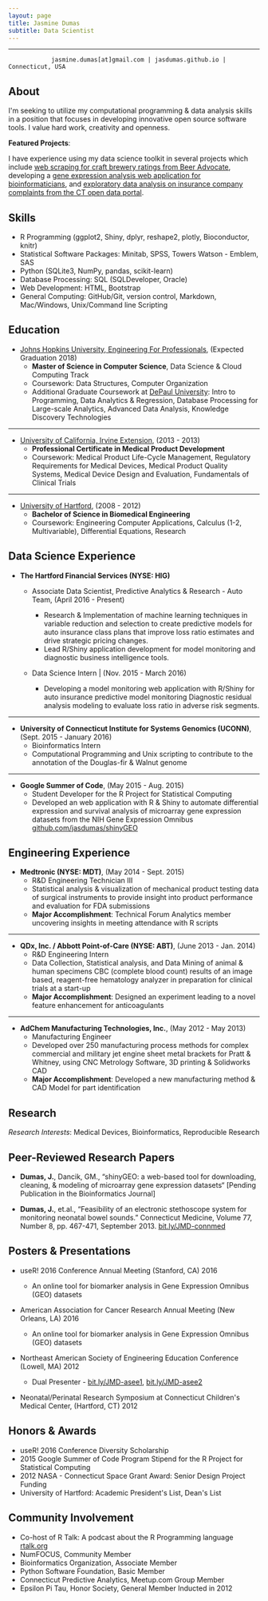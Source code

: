 ```yaml
---
layout: page
title: Jasmine Dumas
subtitle: Data Scientist
---
```


-------------
                jasmine.dumas[at]gmail.com | jasdumas.github.io | Connecticut, USA


About
---------
I'm seeking to utilize my computational programming & data analysis skills in a position that focuses in developing innovative open source software tools. I value hard work, creativity and openness. 

**Featured Projects**:

I have experience using my data science toolkit in several projects which include [web scraping for craft brewery ratings from Beer Advocate](http://trendct.org/2016/03/18/tutorial-web-scraping-and-mapping-breweries-with-import-io-and-r/),
developing a [gene expression analysis web application for bioinformaticians](http://gdancik.github.io/shinyGEO/), and [exploratory data analysis on insurance company complaints from the CT open data portal](http://rpubs.com/jasdumas/eda-ct-insurance).

Skills
---------
* R Programming (ggplot2, Shiny, dplyr, reshape2, plotly, Bioconductor, knitr)
* Statistical Software Packages: Minitab, SPSS, Towers Watson - Emblem, SAS
* Python (SQLite3, NumPy, pandas, scikit-learn)
* Database Processing: SQL (SQLDeveloper, Oracle)
* Web Development: HTML, Bootstrap
* General Computing: GitHub/Git, version control, Markdown, Mac/Windows, Unix/Command line Scripting

Education
---------
* [Johns Hopkins University, Engineering For Professionals](https://ep.jhu.edu/programs-and-courses/programs/computer-science), (Expected Graduation 2018)     
  * **Master of Science in Computer Science**, Data Science & Cloud Computing Track	       
  * Coursework: Data Structures, Computer Organization		  
  * Additional Graduate Coursework at [DePaul University](https://www.cdm.depaul.edu/academics/Pages/MS-in-Predictive-Analytics.aspx): Intro to Programming, Data Analytics & Regression, Database Processing for Large-scale Analytics, Advanced Data Analysis, Knowledge Discovery Technologies

___________

* [University of California, Irvine Extension](http://unex.uci.edu/areas/life_sciences/medical_products/), (2013 - 2013)   
  * **Professional Certificate in Medical Product Development**       
  * Coursework: Medical Product Life-Cycle Management, Regulatory Requirements for Medical Devices, Medical Product Quality Systems, Medical Device Design and Evaluation, Fundamentals of Clinical Trials

___________

* [University of Hartford](http://www.hartford.edu/ceta/undergraduate/engineering/BM/), (2008 - 2012)    
  * **Bachelor of Science in Biomedical Engineering**	   
  * Coursework: Engineering Computer Applications, Calculus (1-2, Multivariable), Differential Equations, Research  


Data Science Experience
---------
* **The Hartford Financial Services (NYSE: HIG)**   
  * Associate Data Scientist, Predictive Analytics & Research - Auto Team, (April 2016 - Present)	    
    - Research & Implementation of machine learning techniques in variable reduction and selection to create predictive 
models for auto insurance class plans that improve loss ratio estimates and drive strategic pricing changes.
    - Lead R/Shiny application development for model monitoring and diagnostic business intelligence tools.  

  * Data Science Intern |  (Nov. 2015  - March 2016)     
    - Developing a model monitoring web application with R/Shiny for auto insurance predictive model monitoring
Diagnostic residual analysis modeling to evaluate loss ratio in adverse risk segments.

___________

* **University of Connecticut Institute for Systems Genomics (UCONN)**, (Sept. 2015 - January 2016)      
  * Bioinformatics Intern     
  - Computational Programming and Unix scripting to contribute to the annotation of the Douglas-fir & Walnut genome

___________

* **Google Summer of Code**, (May 2015 - Aug. 2015)        
  * Student Developer for the R Project for Statistical Computing     
  - Developed an web application with R & Shiny to automate differential expression and survival analysis of microarray gene expression datasets from the NIH Gene Expression Omnibus [github.com/jasdumas/shinyGEO](github.com/jasdumas/shinyGEO)

Engineering Experience
---------
* **Medtronic (NYSE: MDT)**, (May 2014 - Sept. 2015)     
  * R&D Engineering Technician III      
  - Statistical analysis & visualization of mechanical product testing data of surgical instruments to provide insight into product performance and evaluation for FDA submissions   
  - **Major Accomplishment**: Technical Forum Analytics member uncovering insights in meeting attendance with R scripts

___________

* **QDx, Inc. / Abbott Point-of-Care (NYSE: ABT)**, (June 2013 - Jan. 2014)      
  * R&D Engineering Intern     
  - Data Collection, Statistical analysis, and Data Mining of animal & human specimens CBC (complete blood count) results of an image based, reagent-free hematology analyzer in preparation for clinical trials at a start-up	   
  - **Major Accomplishment**: Designed an experiment leading to a novel feature enhancement for anticoagulants 

___________

* **AdChem Manufacturing Technologies, Inc.**, (May 2012 - May 2013)     
  * Manufacturing Engineer     
  - Developed over 250 manufacturing process methods for complex commercial and military jet engine sheet metal brackets for Pratt & Whitney, using CNC Metrology Software, 3D printing & Solidworks CAD 
  - **Major Accomplishment**: Developed a new manufacturing method & CAD Model for part identification

Research
---------
*Research Interests*: Medical Devices, Bioinformatics, Reproducible Research

Peer-Reviewed Research Papers
---------

* **Dumas, J.**, Dancik, GM., “shinyGEO: a web-based tool for downloading, cleaning, & modeling of microarray gene 
expression datasets“ [Pending Publication in the Bioinformatics Journal]    

* **Dumas, J.**, et.al., “Feasibility of an electronic stethoscope system for monitoring neonatal bowel sounds.” Connecticut Medicine, Volume 77, Number 8, pp. 467-471, September 2013. [bit.ly/JMD-connmed](bit.ly/JMD-connmed)                       

Posters & Presentations
----------
* useR! 2016 Conference Annual Meeting (Stanford, CA) 2016   
  * An online tool for biomarker analysis in Gene Expression Omnibus (GEO) datasets

* American Association for Cancer Research Annual Meeting (New Orleans, LA) 2016    
  * An online tool for biomarker analysis in Gene Expression Omnibus (GEO) datasets

* Northeast American Society of Engineering Education Conference (Lowell, MA) 2012     
  * Dual Presenter - [bit.ly/JMD-asee1](bit.ly/JMD-asee1), [bit.ly/JMD-asee2](bit.ly/JMD-asee2)

* Neonatal/Perinatal Research Symposium at Connecticut Children's Medical Center, (Hartford, CT) 2012

Honors & Awards
---------
* useR! 2016 Conference Diversity Scholarship
* 2015 Google Summer of Code Program Stipend for the R Project for Statistical Computing
* 2012 NASA - Connecticut Space Grant Award: Senior Design Project Funding
* University of Hartford: Academic President's List, Dean's List    

Community Involvement
-----------
* Co-host of R Talk: A podcast about the R Programming language [rtalk.org](rtalk.org)
* NumFOCUS, Community Member
* Bioinformatics Organization, Associate Member
* Python Software Foundation, Basic Member
* Connecticut Predictive Analytics, Meetup.com Group Member
* Epsilon Pi Tau, Honor Society, General Member Inducted in 2012          


